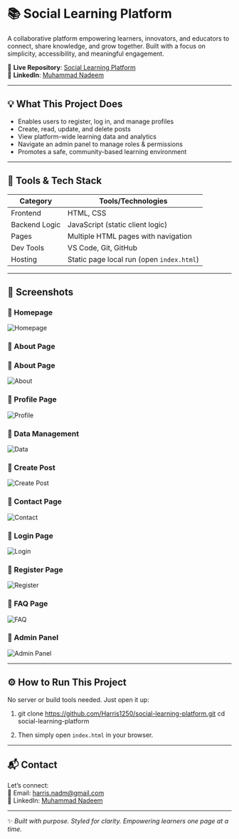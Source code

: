 # 📚 Social Learning Platform

A collaborative platform empowering learners, innovators, and educators to connect, share knowledge, and grow together. Built with a focus on simplicity, accessibility, and meaningful engagement.

🔗 **Live Repository**: [Social Learning Platform](https://github.com/Harris1250/social-learning-platform)  
🔗 **LinkedIn**: [Muhammad Nadeem](https://www.linkedin.com/in/muhammad-nadeem-977683251/)

---

## 💡 What This Project Does

- Enables users to register, log in, and manage profiles
- Create, read, update, and delete posts
- View platform-wide learning data and analytics
- Navigate an admin panel to manage roles & permissions
- Promotes a safe, community-based learning environment

---

## 🧠 Tools & Tech Stack

| Category       | Tools/Technologies         |
|----------------|-----------------------------|
| Frontend       | HTML, CSS                  |
| Backend Logic  | JavaScript (static client logic) |
| Pages          | Multiple HTML pages with navigation |
| Dev Tools      | VS Code, Git, GitHub        |
| Hosting        | Static page local run (open `index.html`) |

---

## 📸 Screenshots

### 🔹 Homepage  
![Homepage](screenshots/homepage.png)

### 🔹 About Page  
### 🔹 About Page  
![About](https://github.com/Harris1250/social-learning-platform/blob/main/screenshots/about.png?raw=true)

### 🔹 Profile Page  
![Profile](screenshots/profile.png)

### 🔹 Data Management  
![Data](screenshots/data.png)

### 🔹 Create Post  
![Create Post](screenshots/create-post.png)

### 🔹 Contact Page  
![Contact](screenshots/contact.png)

### 🔹 Login Page  
![Login](screenshots/login.png)

### 🔹 Register Page  
![Register](screenshots/register.png)

### 🔹 FAQ Page  
![FAQ](screenshots/faq.png)

### 🔹 Admin Panel  
![Admin Panel](screenshots/admin-panel.png)

---

## ⚙️ How to Run This Project

No server or build tools needed. Just open it up:

1. git clone https://github.com/Harris1250/social-learning-platform.git
cd social-learning-platform


2. Then simply open `index.html` in your browser.

---

## 📬 Contact

Let’s connect:  
📧 Email: harris.nadm@gmail.com  
🔗 LinkedIn: [Muhammad Nadeem](https://www.linkedin.com/in/muhammad-nadeem-977683251/)

---

✨ _Built with purpose. Styled for clarity. Empowering learners one page at a time._
